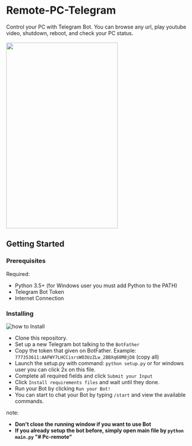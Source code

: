 # Remote-PC-Telegram
Control your PC with Telegram Bot.
You can browse any url, play youtube video, shutdown, reboot, and check your PC status.<br><br>
<img src="features.jpg" width="300" height="500">

## Getting Started
### Prerequisites

Required:

- Python 3.5+ (for Windows user you must add Python to the PATH)
- Telegram Bot Token
- Internet Connection

### Installing
![how to Install](setup.gif)
- Clone this repository.
- Set up a new Telegram bot talking to the ```BotFather```
- Copy the token that given on BotFather. Example: ```777353611:AAFWY7LHCCisrsWO3UzZLw_2BBXq68M8jD8``` (copy all)
- Launch the setup.py with command: ```python setup.py``` or for windows user you can click 2x on this file.
- Complete all required fields and click  ```Submit your Input```
- Click ```Install requirements files``` and wait until they done.
- Run your Bot by clicking ```Run your Bot!```
- You can start to chat your Bot by typing ```/start``` and view the available commands.

note:
- <b>Don't close the running window if you want to use Bot</b>
- <b>If you already setup the bot before, simply open main file by ```python main.py``` 
"# Pc-remote" 
